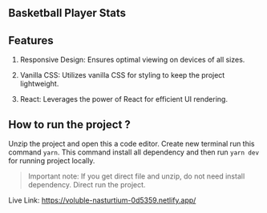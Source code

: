 ## Basketball Player Stats

## Features

1. Responsive Design: Ensures optimal viewing on devices of all sizes.

2. Vanilla CSS: Utilizes vanilla CSS for styling to keep the project lightweight.

3. React: Leverages the power of React for efficient UI rendering.

## How to run the project ?

Unzip the project and open this a code editor. Create new terminal run this command `yarn`. This command install all dependency and then run `yarn dev` for running project locally.

> Important note: If you get direct file and unzip, do not need install dependency. Direct run the project.

Live Link: https://voluble-nasturtium-0d5359.netlify.app/
